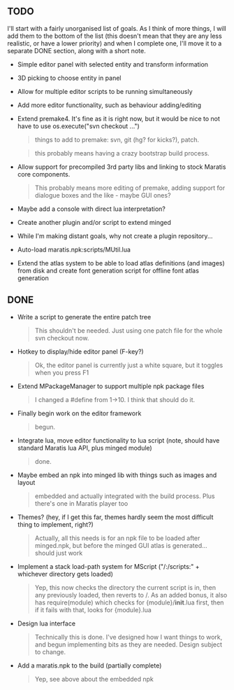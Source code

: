 TODO
----

I'll start with a fairly unorganised list of goals. As I think of more things, I will add them to the bottom of the list (this doesn't mean that they are any less realistic, or have a lower priority) and when I complete one, I'll move it to a separate DONE section, along with a short note.

- Simple editor panel with selected entity and transform information

- 3D picking to choose entity in panel

- Allow for multiple editor scripts to be running simultaneously

- Add more editor functionality, such as behaviour adding/editing

- Extend premake4. It's fine as it is right now, but it would be nice to not have to use
        os.execute("svn checkout ...")

    > things to add to premake: svn, git (hg? for kicks?), patch.

    > this probably means having a crazy bootstrap build process.

- Allow support for precompiled 3rd party libs and linking to stock Maratis core components.

    > This probably means more editing of premake, adding support for dialogue boxes and the like - maybe GUI ones?

- Maybe add a console with direct lua interpretation?

- Create another plugin and/or script to extend minged

- While I'm making distant goals, why not create a plugin repository...

- Auto-load maratis.npk:scripts/MUtil.lua

- Extend the atlas system to be able to load atlas definitions (and images) from disk and create font generation script for offline font atlas generation


DONE
----

- Write a script to generate the entire patch tree

    > This shouldn't be needed. Just using one patch file for the whole svn checkout now.

- Hotkey to display/hide editor panel (F-key?)

    > Ok, the editor panel is currently just a white square, but it toggles when you press F1

- Extend MPackageManager to support multiple npk package files

    > I changed a #define from 1->10. I think that should do it.

- Finally begin work on the editor framework

    > begun.

- Integrate lua, move editor functionality to lua script (note, should have standard Maratis lua API, plus minged module)

    > done.

- Maybe embed an npk into minged lib with things such as images and layout

    > embedded and actually integrated with the build process. Plus there's one in Maratis player too

- Themes? (hey, if I get this far, themes hardly seem the most difficult thing to implement, right?)

    > Actually, all this needs is for an npk file to be loaded after minged.npk, but before the minged GUI atlas is generated... should just work

- Implement a stack load-path system for MScript ("/:/scripts:" + whichever directory gets loaded)

    > Yep, this now checks the directory the current script is in, then any previously loaded, then reverts to /. As an added bonus, it also has require(module) which checks for {module}/__init__.lua first, then if it fails with that, looks for {module}.lua

- Design lua interface

    > Technically this is done. I've designed how I want things to work, and begun implementing bits as they are needed. Design subject to change.

- Add a maratis.npk to the build (partially complete)

    > Yep, see above about the embedded npk